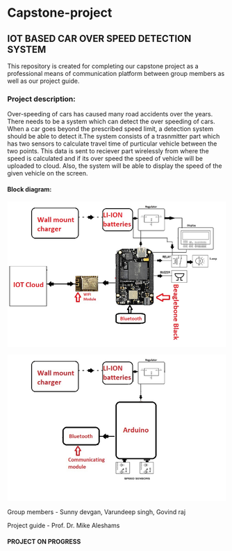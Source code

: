 # Capstone-project

## IOT BASED  CAR OVER SPEED DETECTION SYSTEM 
This repository is created  for completing our capstone project as a professional means of communication platform  between  group members as well as our project guide.

### Project description:
Over-speeding of cars has caused many road accidents over the years. There needs to be a system which can detect the over speeding of cars. When a car goes beyond the prescribed speed limit, a detection system should be able to detect it.The system consists of a trasnmitter part which has two sensors to calculate travel time of purticular vehicle between the two points. This data is sent to reciever part wirelessly from where the speed is calculated and if its over speed the speed of vehicle will be uploaded to cloud.  Also, the system will be able to display the speed of the given vehicle on the screen. 

#### Block diagram:

![ ](Images/DiagramA.jpeg)

![ ](Images/DiagramB.jpeg)

Group members - Sunny devgan, Varundeep singh, Govind raj

Project guide - Prof. Dr. Mike Aleshams

   #### PROJECT ON PROGRESS                                                                                                                                                                                                                                                                      
